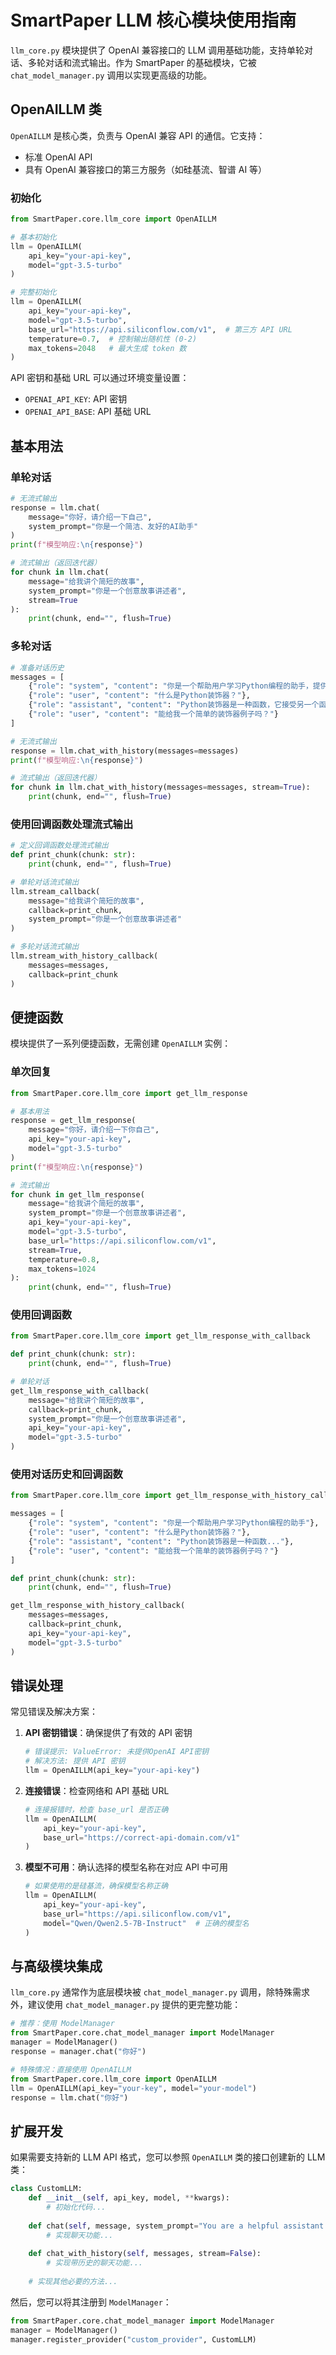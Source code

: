 # SmartPaper LLM 核心模块使用指南

`llm_core.py` 模块提供了 OpenAI 兼容接口的 LLM 调用基础功能，支持单轮对话、多轮对话和流式输出。作为 SmartPaper 的基础模块，它被 `chat_model_manager.py` 调用以实现更高级的功能。

## OpenAILLM 类

`OpenAILLM` 是核心类，负责与 OpenAI 兼容 API 的通信。它支持：

- 标准 OpenAI API
- 具有 OpenAI 兼容接口的第三方服务（如硅基流、智谱 AI 等）

### 初始化

```python
from SmartPaper.core.llm_core import OpenAILLM

# 基本初始化
llm = OpenAILLM(
    api_key="your-api-key",
    model="gpt-3.5-turbo"
)

# 完整初始化
llm = OpenAILLM(
    api_key="your-api-key",
    model="gpt-3.5-turbo",
    base_url="https://api.siliconflow.com/v1",  # 第三方 API URL
    temperature=0.7,  # 控制输出随机性 (0-2)
    max_tokens=2048   # 最大生成 token 数
)
```

API 密钥和基础 URL 可以通过环境变量设置：
- `OPENAI_API_KEY`: API 密钥
- `OPENAI_API_BASE`: API 基础 URL

## 基本用法

### 单轮对话

```python
# 无流式输出
response = llm.chat(
    message="你好，请介绍一下自己",
    system_prompt="你是一个简洁、友好的AI助手"
)
print(f"模型响应:\n{response}")

# 流式输出（返回迭代器）
for chunk in llm.chat(
    message="给我讲个简短的故事",
    system_prompt="你是一个创意故事讲述者",
    stream=True
):
    print(chunk, end="", flush=True)
```

### 多轮对话

```python
# 准备对话历史
messages = [
    {"role": "system", "content": "你是一个帮助用户学习Python编程的助手，提供简洁明了的回答。"},
    {"role": "user", "content": "什么是Python装饰器？"},
    {"role": "assistant", "content": "Python装饰器是一种函数，它接受另一个函数并扩展该函数的行为而不明确修改它的代码。"},
    {"role": "user", "content": "能给我一个简单的装饰器例子吗？"}
]

# 无流式输出
response = llm.chat_with_history(messages=messages)
print(f"模型响应:\n{response}")

# 流式输出（返回迭代器）
for chunk in llm.chat_with_history(messages=messages, stream=True):
    print(chunk, end="", flush=True)
```

### 使用回调函数处理流式输出

```python
# 定义回调函数处理流式输出
def print_chunk(chunk: str):
    print(chunk, end="", flush=True)

# 单轮对话流式输出
llm.stream_callback(
    message="给我讲个简短的故事",
    callback=print_chunk,
    system_prompt="你是一个创意故事讲述者"
)

# 多轮对话流式输出
llm.stream_with_history_callback(
    messages=messages,
    callback=print_chunk
)
```

## 便捷函数

模块提供了一系列便捷函数，无需创建 `OpenAILLM` 实例：

### 单次回复

```python
from SmartPaper.core.llm_core import get_llm_response

# 基本用法
response = get_llm_response(
    message="你好，请介绍一下你自己",
    api_key="your-api-key",
    model="gpt-3.5-turbo"
)
print(f"模型响应:\n{response}")

# 流式输出
for chunk in get_llm_response(
    message="给我讲个简短的故事",
    system_prompt="你是一个创意故事讲述者",
    api_key="your-api-key",
    model="gpt-3.5-turbo",
    base_url="https://api.siliconflow.com/v1",
    stream=True,
    temperature=0.8,
    max_tokens=1024
):
    print(chunk, end="", flush=True)
```

### 使用回调函数

```python
from SmartPaper.core.llm_core import get_llm_response_with_callback

def print_chunk(chunk: str):
    print(chunk, end="", flush=True)

# 单轮对话
get_llm_response_with_callback(
    message="给我讲个简短的故事",
    callback=print_chunk,
    system_prompt="你是一个创意故事讲述者",
    api_key="your-api-key",
    model="gpt-3.5-turbo"
)
```

### 使用对话历史和回调函数

```python
from SmartPaper.core.llm_core import get_llm_response_with_history_callback

messages = [
    {"role": "system", "content": "你是一个帮助用户学习Python编程的助手"},
    {"role": "user", "content": "什么是Python装饰器？"},
    {"role": "assistant", "content": "Python装饰器是一种函数..."},
    {"role": "user", "content": "能给我一个简单的装饰器例子吗？"}
]

def print_chunk(chunk: str):
    print(chunk, end="", flush=True)

get_llm_response_with_history_callback(
    messages=messages,
    callback=print_chunk,
    api_key="your-api-key",
    model="gpt-3.5-turbo"
)
```

## 错误处理

常见错误及解决方案：

1. **API 密钥错误**：确保提供了有效的 API 密钥
   ```python
   # 错误提示: ValueError: 未提供OpenAI API密钥
   # 解决方法: 提供 API 密钥
   llm = OpenAILLM(api_key="your-api-key")
   ```

2. **连接错误**：检查网络和 API 基础 URL
   ```python
   # 连接报错时，检查 base_url 是否正确
   llm = OpenAILLM(
       api_key="your-api-key",
       base_url="https://correct-api-domain.com/v1"
   )
   ```

3. **模型不可用**：确认选择的模型名称在对应 API 中可用
   ```python
   # 如果使用的是硅基流，确保模型名称正确
   llm = OpenAILLM(
       api_key="your-api-key",
       base_url="https://api.siliconflow.com/v1",
       model="Qwen/Qwen2.5-7B-Instruct"  # 正确的模型名
   )
   ```

## 与高级模块集成

`llm_core.py` 通常作为底层模块被 `chat_model_manager.py` 调用，除特殊需求外，建议使用 `chat_model_manager.py` 提供的更完整功能：

```python
# 推荐：使用 ModelManager
from SmartPaper.core.chat_model_manager import ModelManager
manager = ModelManager()
response = manager.chat("你好")

# 特殊情况：直接使用 OpenAILLM
from SmartPaper.core.llm_core import OpenAILLM
llm = OpenAILLM(api_key="your-key", model="your-model")
response = llm.chat("你好")
```

## 扩展开发

如果需要支持新的 LLM API 格式，您可以参照 `OpenAILLM` 类的接口创建新的 LLM 类：

```python
class CustomLLM:
    def __init__(self, api_key, model, **kwargs):
        # 初始化代码...
        
    def chat(self, message, system_prompt="You are a helpful assistant.", stream=False):
        # 实现聊天功能...
        
    def chat_with_history(self, messages, stream=False):
        # 实现带历史的聊天功能...
        
    # 实现其他必要的方法...
```

然后，您可以将其注册到 `ModelManager`：

```python
from SmartPaper.core.chat_model_manager import ModelManager
manager = ModelManager()
manager.register_provider("custom_provider", CustomLLM)
```
